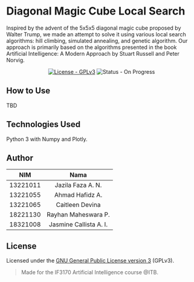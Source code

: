 # Diagonal Magic Cube Local Search

Inspired by the advent of the 5x5x5 diagonal magic cube proposed by Walter Trump, we made an attempt to solve it using various local search algorithms: hill climbing, simulated annealing, and genetic algorithm. Our approach is primarily based on the algorithms presented in the book Artificial Intelligence: A Modern Approach by Stuart Russell and Peter Norvig.

<p align="center">
  <a href ="https://www.gnu.org/licenses/gpl-3.0"><img src="https://img.shields.io/badge/License-GPLv3-blue.svg" alt="License - GPLv3"></a>
  <img src="https://img.shields.io/badge/status-on_progress-orange" alt="Status - On Progress"></a>
</p>


## How to Use
TBD

## Technologies Used
Python 3 with Numpy and Plotly.

## Author
| NIM | Nama |
|:---:|:----:|
|13221011| Jazila Faza A. N. |
|13221055| Ahmad Hafidz A. |
|13221065| Caitleen Devina |
|18221130| Rayhan Maheswara P. |
|18321008| Jasmine Callista A. I. |

## License
<a name="license"></a>
Licensed under the [GNU General Public License version 3](https://www.gnu.org/licenses/gpl-3.0) (GPLv3).


> Made for the IF3170 Artificial Intelligence course @ITB.

